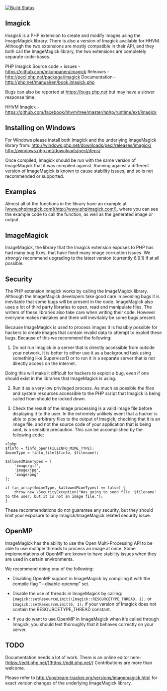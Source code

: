 [![Build Status](https://travis-ci.org/mkoppanen/imagick.png)](https://travis-ci.org/mkoppanen/imagick)

Imagick
-------

Imagick is a PHP extension to create and modify images using the ImageMagick library. There is also a version of Imagick available for HHVM. Although the two extensions are mostly compatible in their API, and they both call the ImageMagick library, the two extensions are completely separate code-bases.

PHP Imagick
    Source code + issues - https://github.com/mkoppanen/imagick
    Releases - http://pecl.php.net/package/imagick
    Documentation - http://php.net/manual/en/book.imagick.php
    
Bugs can also be reported at https://bugs.php.net but may have a slower response time.

HHVM Imagick - https://github.com/facebook/hhvm/tree/master/hphp/runtime/ext/imagick


Installing on Windows
---------------------

For Windows please install both Imagick and the underlying ImageMagick library from:
http://windows.php.net/downloads/pecl/releases/imagick/
http://windows.php.net/downloads/pecl/deps/

Once compiled, Imagick should be run with the same version of ImageMagick that it was compiled against. Running against a different version of ImageMagick is known to cause stability issues, and so is not recommended or supported.

Examples
--------

Almost all of the functions in the library have an example at [www.phpimagick.com](http://www.phpimagick.com/), where you can see the example code to call the function, as well as the generated image or output.


ImageMagick 
------------

ImageMagick, the library that the Imagick extension exposes to PHP has had many bug fixes, that have fixed many image corruption issues. We _strongly_ recommend upgrading to the latest version (currently 6.9.1) if at all possible.


Security
--------

The PHP extension Imagick works by calling the ImageMagick library. Although the ImageMagick developers take good care in avoiding bugs it is inevitable that some bugs will be present in the code. ImageMagick also uses a lot of third party libraries to open, read and manipulate files. The writers of these libraries also take care when writing their code. However everyone makes mistakes and there will inevitably be some bugs present.

Because ImageMagick is used to process images it is feasibly possible for hackers to create images that contain invalid data to attempt to exploit these bugs. Because of this we recommend the following:

1) Do not run Imagick in a server that is directly accessible from outside your network. It is better to either use it as a background task using something like SupervisorD or to run it in a separate server that is not directly access on the internet. 

Doing this will make it difficult for hackers to exploit a bug, even if one should exist in the libraries that ImageMagick is using. 

2) Run it as a very low privileged process. As much as possible the files and system resources accessible to the PHP script that Imagick is being called from should be locked down. 

3) Check the result of the image processing is a valid image file before displaying it to the user. In the extremely unlikely event that a hacker is able to pipe arbitrary files to the output of Imagick, checking that it is an image file, and not the source code of your application that is being sent, is a sensible precaution. This can be accomplished by the following code:


```
<?php
$finfo = finfo_open(FILEINFO_MIME_TYPE);
$mimeType = finfo_file($finfo, $filename);

$allowedMimeTypes = [
    'image/gif',
    'image/jpg',
    'image/png'
];

if (in_array($mimeType, $allowedMimeTypes) == false) {
    throw new \SecurityException("Was going to send file '$filename' to the user, but it is not an image file.");
}
```

These recommendations do not guarantee any security, but they should limit your exposure to any Imagick/ImageMagick related security issue.


OpenMP
------

ImageMagick has the ability to use the Open Multi-Processing API to be able to use multiple threads to process an image at once. Some implementations of OpenMP are known to have stability issues when they are used in certain environments. 

We recommend doing one of the following:

* Disabling OpenMP support in ImageMagick by compiling it with the compile flag "--disable-openmp" set.

* Disable the use of threads in ImageMagick by calling: `Imagick::setResourceLimit(\Imagick::RESOURCETYPE_THREAD, 1);` or `Imagick::setResourceLimit(6, 1);` if your version of Imagick does not contain the RESOURCETYPE_THREAD constant.

* If you do want to use OpenMP in ImageMagick when it's called through Imagick, you should test thoroughly that it behaves correctly on your server.



TODO
----

Documentation needs a lot of work. There is an online editor here: [https://edit.php.net/](https://edit.php.net/) Contributions are more than welcome.

Please refer to http://upstream-tracker.org/versions/imagemagick.html for exact version changes of the underlying ImageMagick library.
